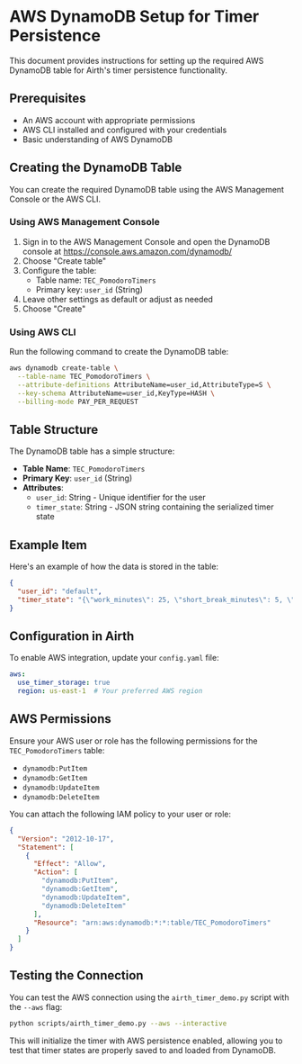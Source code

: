 # AWS DynamoDB Setup for Timer Persistence

This document provides instructions for setting up the required AWS DynamoDB table for Airth's timer persistence functionality.

## Prerequisites

- An AWS account with appropriate permissions
- AWS CLI installed and configured with your credentials
- Basic understanding of AWS DynamoDB

## Creating the DynamoDB Table

You can create the required DynamoDB table using the AWS Management Console or the AWS CLI.

### Using AWS Management Console

1. Sign in to the AWS Management Console and open the DynamoDB console at https://console.aws.amazon.com/dynamodb/
2. Choose "Create table"
3. Configure the table:
   - Table name: `TEC_PomodoroTimers`
   - Primary key: `user_id` (String)
4. Leave other settings as default or adjust as needed
5. Choose "Create"

### Using AWS CLI

Run the following command to create the DynamoDB table:

```bash
aws dynamodb create-table \
  --table-name TEC_PomodoroTimers \
  --attribute-definitions AttributeName=user_id,AttributeType=S \
  --key-schema AttributeName=user_id,KeyType=HASH \
  --billing-mode PAY_PER_REQUEST
```

## Table Structure

The DynamoDB table has a simple structure:

- **Table Name**: `TEC_PomodoroTimers`
- **Primary Key**: `user_id` (String)
- **Attributes**:
  - `user_id`: String - Unique identifier for the user
  - `timer_state`: String - JSON string containing the serialized timer state

## Example Item

Here's an example of how the data is stored in the table:

```json
{
  "user_id": "default",
  "timer_state": "{\"work_minutes\": 25, \"short_break_minutes\": 5, \"long_break_minutes\": 15, \"long_break_interval\": 4, \"completed_pomodoros\": 2, \"current_phase\": \"work\", \"active\": true, \"end_time\": \"2025-05-09T15:30:45.123456\", \"last_updated\": \"2025-05-09T15:15:45.123456\"}"
}
```

## Configuration in Airth

To enable AWS integration, update your `config.yaml` file:

```yaml
aws:
  use_timer_storage: true
  region: us-east-1  # Your preferred AWS region
```

## AWS Permissions

Ensure your AWS user or role has the following permissions for the `TEC_PomodoroTimers` table:

- `dynamodb:PutItem`
- `dynamodb:GetItem`
- `dynamodb:UpdateItem`
- `dynamodb:DeleteItem`

You can attach the following IAM policy to your user or role:

```json
{
  "Version": "2012-10-17",
  "Statement": [
    {
      "Effect": "Allow",
      "Action": [
        "dynamodb:PutItem",
        "dynamodb:GetItem",
        "dynamodb:UpdateItem",
        "dynamodb:DeleteItem"
      ],
      "Resource": "arn:aws:dynamodb:*:*:table/TEC_PomodoroTimers"
    }
  ]
}
```

## Testing the Connection

You can test the AWS connection using the `airth_timer_demo.py` script with the `--aws` flag:

```bash
python scripts/airth_timer_demo.py --aws --interactive
```

This will initialize the timer with AWS persistence enabled, allowing you to test that timer states are properly saved to and loaded from DynamoDB.
